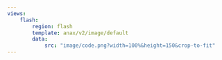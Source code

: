```yaml
---
views:
    flash:
        region: flash
        template: anax/v2/image/default
        data:
            src: "image/code.png?width=100%&height=150&crop-to-fit"
---
```


